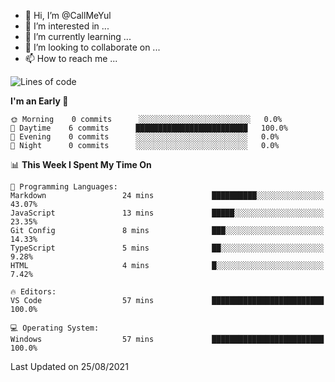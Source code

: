 - 👋 Hi, I’m @CallMeYul
- 👀 I’m interested in ...
- 🌱 I’m currently learning ...
- 💞️ I’m looking to collaborate on ...
- 📫 How to reach me ...

<!---
CallMeYul/CallMeYul is a ✨ special ✨ repository because its `README.md` (this file) appears on your GitHub profile.
You can click the Preview link to take a look at your changes.
--->

<!--START_SECTION:waka-->
![Lines of code](https://img.shields.io/badge/From%20Hello%20World%20I%27ve%20Written-548571%20lines%20of%20code-blue)

**I'm an Early 🐤** 

```text
🌞 Morning    0 commits      ░░░░░░░░░░░░░░░░░░░░░░░░░   0.0% 
🌆 Daytime    6 commits      █████████████████████████   100.0% 
🌃 Evening    0 commits      ░░░░░░░░░░░░░░░░░░░░░░░░░   0.0% 
🌙 Night      0 commits      ░░░░░░░░░░░░░░░░░░░░░░░░░   0.0%

```


📊 **This Week I Spent My Time On** 

```text
💬 Programming Languages: 
Markdown                 24 mins             ██████████░░░░░░░░░░░░░░░   43.07% 
JavaScript               13 mins             █████░░░░░░░░░░░░░░░░░░░░   23.35% 
Git Config               8 mins              ███░░░░░░░░░░░░░░░░░░░░░░   14.33% 
TypeScript               5 mins              ██░░░░░░░░░░░░░░░░░░░░░░░   9.28% 
HTML                     4 mins              █░░░░░░░░░░░░░░░░░░░░░░░░   7.42%

🔥 Editors: 
VS Code                  57 mins             █████████████████████████   100.0%

💻 Operating System: 
Windows                  57 mins             █████████████████████████   100.0%

```


 Last Updated on 25/08/2021
<!--END_SECTION:waka-->
